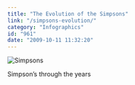 ```yaml
---
title: "The Evolution of the Simpsons"
link: "/simpsons-evolution/"
category: "Infographics"
id: "961"
date: "2009-10-11 11:32:20"
---
```


![Simpsons](https://imgur.com/NkrwA.gif)

Simpson&#8217;s through the years
